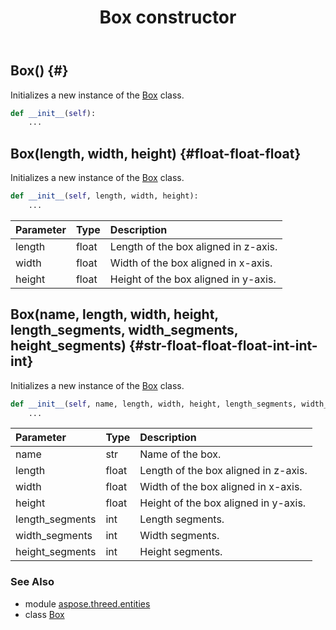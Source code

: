 ﻿---
title: Box constructor
second_title: Aspose.3D for Python via .NET API References
description: 
type: docs
weight: 10
url: /python-net/aspose.threed.entities/box/__init__/
is_root: false
---

## Box() {#}

Initializes a new instance of the [Box](/3d/python-net/aspose.threed.entities/box) class.



```python
def __init__(self):
    ...
```




## Box(length, width, height) {#float-float-float}

Initializes a new instance of the [Box](/3d/python-net/aspose.threed.entities/box) class.



```python
def __init__(self, length, width, height):
    ...
```


| Parameter | Type | Description |
| :- | :- | :- |
| length | float | Length of the box aligned in z-axis. |
| width | float | Width of the box aligned in x-axis. |
| height | float | Height of the box aligned in y-axis. |


## Box(name, length, width, height, length_segments, width_segments, height_segments) {#str-float-float-float-int-int-int}

Initializes a new instance of the [Box](/3d/python-net/aspose.threed.entities/box) class.



```python
def __init__(self, name, length, width, height, length_segments, width_segments, height_segments):
    ...
```


| Parameter | Type | Description |
| :- | :- | :- |
| name | str | Name of the box. |
| length | float | Length of the box aligned in z-axis. |
| width | float | Width of the box aligned in x-axis. |
| height | float | Height of the box aligned in y-axis. |
| length_segments | int | Length segments. |
| width_segments | int | Width segments. |
| height_segments | int | Height segments. |



### See Also
* module [aspose.threed.entities](../../)
* class [Box](/3d/python-net/aspose.threed.entities/box)
